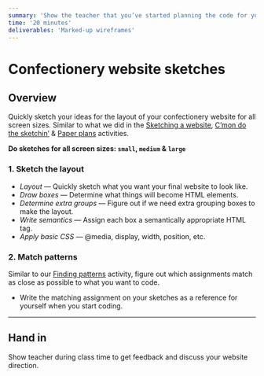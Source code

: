 ```yaml
---
summary: 'Show the teacher that you’ve started planning the code for your Confectionery website prototype.'
time: '20 minutes'
deliverables: 'Marked-up wireframes'
---
```


# Confectionery website sketches

## Overview

Quickly sketch your ideas for the layout of your confectionery website for all screen sizes. Similar to what we did in the [Sketching a website](https://learntheweb.courses/courses/web-dev-1/sketching-a-website/),  [C’mon do the sketchin’](https://learntheweb.courses/courses/web-dev-1/cmon-do-the-sketchin/) & [Paper plans](https://learntheweb.courses/courses/web-dev-1/paper-plans/) activities.

**Do sketches for all screen sizes: `small`, `medium` & `large`**

### 1. Sketch the layout

- *Layout* — Quickly sketch what you want your final website to look like.
- *Draw boxes* — Determine what things will become HTML elements.
- *Determine extra groups* — Figure out if we need extra grouping boxes to make the layout.
- *Write semantics* — Assign each box a semantically appropriate HTML tag.
- *Apply basic CSS* — @media, display, width, position, etc.

### 2. Match patterns

Similar to our [Finding patterns](https://learntheweb.courses/courses/web-dev-1/finding-patterns/) activity, figure out which assignments match as close as possible to what you want to code.

- Write the matching assignment on your sketches as a reference for yourself when you start coding.

---

## Hand in

Show teacher during class time to get feedback and discuss your website direction.
